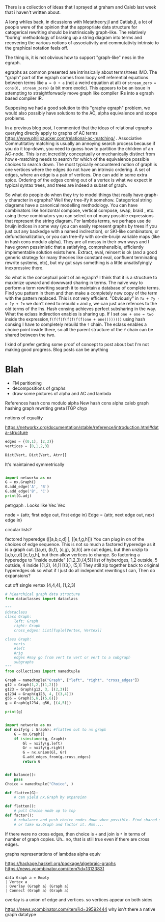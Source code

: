 
There is a collection of ideas that I sprayed at graham and Caleb last week that i haven't written about.

A long whiles back, in dicussions with Metatheory.jl and Catlab.jl, a lot of people were of the opinion that the appropriate data structure for catogerical rewriting should be instrinsically graph-like. The relatively "boring' methodology of braking up a string diagram into terms and recovering the various notions of associativity and commutativty intrinsic to the graphical notation feels off.

The thing is, it is not obvious how to support "graph-like" ness in the egraph.

egraphs as common presented are intrinsically about terms/trees IMO. The "graph" part of the egraph comes from loopy self referential equations between terms like `a = 0 + a` (not a weird equation at all) or `stream_zero = cons(0, stream_zero)` (a bit more exotic).
This appears to be an issue in attempting to straightforwadly move graph like compiler IRs into a egraph based compiler IR.

Supposing we had a good solution to this "graphy egraph" problem, we would also possibly have solutions to the AC, alpha equivalence and scope problems.

In a previous blog post, I commented that the ideas of relational egraphs querying directly apply to graphs of AC terms <https://www.philipzucker.com/relational-ac-matching/> . Associative Commutitativy matching is usually an annoying search process because if you do it top-down, you need to guess how to partition the children of an AC-node. This is not incredibly conceptually or mechanically distinct from how e-matching needs to search for which of the equivalence possible choices to search down.  The most typically encountered notion of graph is one vertices where the edges do not have an intrinsic ordering. A set of edges, where an edge is a pair of vertices. One can add in some extra spice. Ordering of the edges coming out of a vertex is what we expect in typical syntax trees, and trees are indeed a subset of graph.

So what do people do when they try to model things that really have graph-y character in egraphs? Well they tree-ify it somehow.
Categorical string diagrams have a canonical modelling methodology. You can have combinators like horizontal compose, vertical compose, swap, braid , etc. using these combinators you can select on of many possible expressions that represent the string diagram.
For lambda terms, we perhaps use de bruijn indices in some way (you can easily represent graphs by trees if you just cut any backedge with a named indirection), or SKI-like combinators, or defunctionalization, or you can tree-ify with co-de-bruijn variable maps (like in hash cons modulo alpha). They are all messy in their own ways and I have grown pessimistic that a satisfying, comprehensible, efficiently implementable solution exists here. Extract, eval, reinsert is ok (and a good generic strategy for many theories like constant eval, confluent terminating rewrite systems, etc), but my gut says something is a little unsatisfyingly inexpressive there.

So what is the conceptual point of an egraph? I think that it is a structure to maximize upward and downward sharing in terms.
The naive way to perform a term rewriting search it to maintain a database of complete terms. Find you pattern in them and then make a completely new copy of the term with the pattern replaced. This is not very efficient. "Obviously" in `?x + ?y -> ?y + ?x` we don't need to rebuild `x` and `y`, we can just use refences to the old terms of the lhs. Hash consing achieves perfect subsharing in the way.
What the eclass indirection enables is sharing up.  If I set `one + one = two` inside the expression,`f(f(f(f(f(f(f(f(one + one))))))))` using hash consing I have to completely rebuild the `f` chain. The eclass enables a choice point inside there, so all the parent structure of the `f` chain can be shared between the two.

I kind of prefer getting some proof of concept to post about but I'm not making good progress. Blog posts can be anything

# Blah

- FM paritioning
- decompositions of graphs
- draw some pictures of alpha and AC and lambda

References
hash cons modulo alpha
New hash cons alpha
caleb graph hashing
graph rewriting
greta ITGP
chyp

notions of equality

<https://networkx.org/documentation/stable/reference/introduction.html#data-structure>

```python
edges = {(0,1), (2,3)}
vertices = {0,1,2,3}

Dict[Vert, Dict[Vert, Atrr]]

```

It's maintained symmetrically

```python

import networkx as nx
G = nx.Graph()
G.add_edge('A', 'B')
G.add_edge('B', 'C')
print(G.adj)

```

petrgaph . Looks like
Vec<Node>
Vec<Edge>

node = {attr, first edge out, first edge in}
Edge = {attr, next edge out, next edge in}

circular lists?

factored hyperedge
([[a,b,c,d]  ], [[e,f,g,h]])
You can plug in on of the choices of edge sequence. This is not so much a factored hyperedge as it is a graph cut.
[(a,e), (b,f), (c,g), (d,h)] are cut edges, but then unzip
to [a,b,c,d] [e,f,g,h], but then allow vertices to change.
So factoring a hyperedge to "inside outside"
[(1,2,3),(4,5)] list of hyberdges, 1,2 outside, 5 outside, 4 inside
[(1,2), (4,)] [(3,), (5,)] They still zip together back to original hyperedges
ok so what if I just do all independnt rewritings I can,
Then do expansions?

cut off single vertex
[4,4,4], [1,2,3]

```python
# hiearchical graph data structure
from dataclasses import dataclass

"""
@dataclass
class Graph:
    left: Graph
    right: Graph
    cross_edges: List[Tuple[Vertex, Vertex]]

class Graph:
    verts
    #left
    #rig
    edges #may go from vert to vert or vert to a subgraph
    subgraphs
"""
from collections import namedtuple

Graph = namedtuple("Graph", ["left", "right", "cross_edges"])
g12 = Graph(1,2,[(1,2)])
g123 = Graph(g12, 3, [(2,3)])
g1234 = Graph(g123, 4, [(3,4)])
g56 = Graph(5,6,[(5,6)])
g = Graph(g1234, g56, [(4,5)])

print(g)


import networkx as nx
def nxify(g : Graph): #flatten out to nx graph
    G = nx.Graph()
    if isinstance(g, Graph):
        Gl = nxify(g.left)
        Gr = nxify(g.right)
        G = nx.union(Gl, Gr)
        G.add_edges_from(g.cross_edges)
        return G


def balance():
    pass
Choice = namedtuple("Choice", )

def flatten(G):
    # can yield nx.Graph by expansion

def flatten():
    # pull Choice node up to top
def factor():
    # rebalance and push choice nodes down when possible. Find shared substructure.
    # or take nx.Graph and factor it. Hmm....
```

If there were no cross edges, then choice is `+` and join is `*` in terms of number of graph copies.
Uh.. no, that is still true even if there are cross edges.

graphs representations of lambdas
alpha equiv

<https://hackage.haskell.org/package/algebraic-graphs>
<https://news.ycombinator.com/item?id=13123831>

```
data Graph a = Empty
| Vertex a
| Overlay (Graph a) (Graph a)
| Connect (Graph a) (Graph a)
```

overlay is a union of edge and vertices. so vertices appear on both sides

<https://news.ycombinator.com/item?id=39592444> why isn't there a native graph datatype
